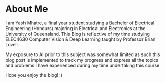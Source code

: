 # About Me 

I am Yash Mhatre, a final year student studying a Bachelor of Electrical Engineering (Honours) majoring in Electrical and Electronics at the
University of Queensland. This Blog is reflective of my time studying ELEC4630 Computer Vision & Deep Learning taught by Professor 
Brian Lovell. 

My exposure to AI prior to this subject was somewhat limited as such this blog post is implemented to track my progress and express all the 
topics and problems I have experienced during my time undertaking this course. 

Hope you enjoy the blog! :) 

